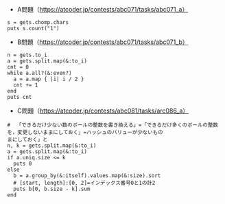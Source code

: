 - A問題（https://atcoder.jp/contests/abc071/tasks/abc071_a）
```
s = gets.chomp.chars
puts s.count("1")
```

- B問題（https://atcoder.jp/contests/abc071/tasks/abc071_b）
```
n = gets.to_i
a = gets.split.map(&:to_i)
cnt = 0
while a.all?(&:even?)
  a = a.map { |i| i / 2 }
  cnt += 1
end
puts cnt
```

- C問題（https://atcoder.jp/contests/abc081/tasks/arc086_a）
```
#  「できるだけ少ない数のボールの整数を書き換える」=「できるだけ多くのボールの整数を，変更しないままにしておく」=ハッシュのバリューが少ないもの
まにしておく」と
n, k = gets.split.map(&:to_i)
a = gets.split.map(&:to_i)
if a.uniq.size <= k
  puts 0
else
  b = a.group_by(&:itself).values.map(&:size).sort
  # [start, length]:[0, 2]=インデックス番号0と1の計2
  puts b[0, b.size - k].sum
end
```
